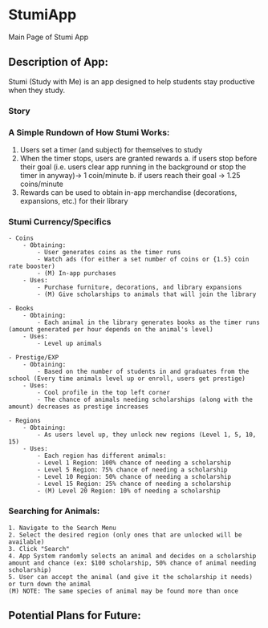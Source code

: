 # StumiApp
Main Page of Stumi App

## Description of App:

Stumi (Study with Me) is an app designed to help students stay productive when they study.

### Story


### A Simple Rundown of How Stumi Works:
1. Users set a timer (and subject) for themselves to study
2. When the timer stops, users are granted rewards
    a. if users stop before their goal (i.e. users clear app running in the background or stop the timer in anyway)-> 1 coin/minute
    b. if users reach their goal -> 1.25 coins/minute
3. Rewards can be used to obtain in-app merchandise (decorations, expansions, etc.) for their library

### Stumi Currency/Specifics
    - Coins
        - Obtaining:
            - User generates coins as the timer runs
            - Watch ads (for either a set number of coins or {1.5} coin rate booster)
            - (M) In-app purchases
        - Uses:
            - Purchase furniture, decorations, and library expansions
            - (M) Give scholarships to animals that will join the library
        
    - Books
        - Obtaining: 
            - Each animal in the library generates books as the timer runs (amount generated per hour depends on the animal's level)
        - Uses:
            - Level up animals
            
    - Prestige/EXP
        - Obtaining: 
            - Based on the number of students in and graduates from the school (Every time animals level up or enroll, users get prestige)
        - Uses:
            - Cool profile in the top left corner
            - The chance of animals needing scholarships (along with the amount) decreases as prestige increases
            
    - Regions
        - Obtaining:
            - As users level up, they unlock new regions (Level 1, 5, 10, 15)
        - Uses:
            - Each region has different animals:
            - Level 1 Region: 100% chance of needing a scholarship
            - Level 5 Region: 75% chance of needing a scholarship
            - Level 10 Region: 50% chance of needing a scholarship
            - Level 15 Region: 25% chance of needing a scholarship
            - (M) Level 20 Region: 10% of needing a scholarship
    
### Searching for Animals:
    1. Navigate to the Search Menu
    2. Select the desired region (only ones that are unlocked will be available)
    3. Click "Search"
    4. App System randomly selects an animal and decides on a scholarship amount and chance (ex: $100 scholarship, 50% chance of animal needing scholarship)
    5. User can accept the animal (and give it the scholarship it needs) or turn down the animal
    (M) NOTE: The same species of animal may be found more than once

## Potential Plans for Future:
